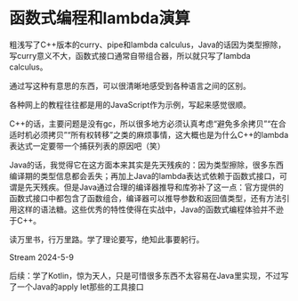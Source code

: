 # 函数式编程和lambda演算

粗浅写了C++版本的curry、pipe和lambda calculus，Java的话因为类型擦除，写curry意义不大，函数式接口通常自带组合器，所以就只写了lambda calculus。

通过写这种有意思的东西，可以很清晰地感受到各种语言之间的区别。

各种网上的教程往往都是用的JavaScript作为示例，写起来感觉很顺。

C++的话，主要问题是没有gc，所以很多地方必须认真考虑“避免多余拷贝”“在合适时机必须拷贝”“所有权转移”之类的麻烦事情，这大概也是为什么C++的lambda表达式一定要带一个捕获列表的原因吧（笑）

Java的话，我觉得它在这方面本来其实是先天残疾的：因为类型擦除，很多东西编译期的类型信息都会丢失；再加上Java的lambda表达式依赖于函数式接口，可谓是先天残疾。但是Java通过合理的编译器推导和库弥补了这一点：官方提供的函数式接口中都包含了函数组合，编译器可以推导参数和返回值类型，还有方法引用这样的语法糖。这些优秀的特性使得在实战中，Java的函数式编程体验并不逊于C++。

读万里书，行万里路。学了理论要写，绝知此事要躬行。

Stream 2024-5-9

后续：学了Kotlin，惊为天人，只是可惜很多东西不太容易在Java里实现，不过写了一个Java的apply let那些的工具接口
